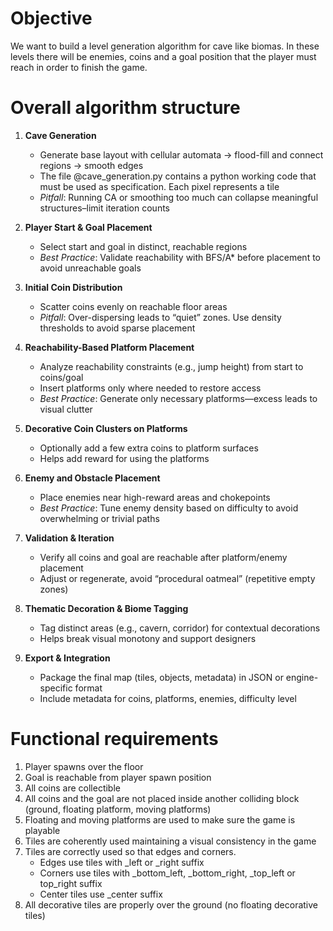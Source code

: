 # Objective

We want to build a level generation algorithm for cave like biomas. In these levels there will be enemies, coins and a goal position that the player must reach in order to finish the game.

# Overall algorithm structure

1. **Cave Generation**  
   - Generate base layout with cellular automata → flood-fill and connect regions → smooth edges  
   - The file @cave_generation.py contains a python working code that must be used as specification. Each pixel represents a tile 
   - *Pitfall*: Running CA or smoothing too much can collapse meaningful structures–limit iteration counts

2. **Player Start & Goal Placement**  
   - Select start and goal in distinct, reachable regions  
   - *Best Practice*: Validate reachability with BFS/A* before placement to avoid unreachable goals

3. **Initial Coin Distribution**  
   - Scatter coins evenly on reachable floor areas  
   - *Pitfall*: Over-dispersing leads to “quiet” zones. Use density thresholds to avoid sparse placement

4. **Reachability-Based Platform Placement**  
   - Analyze reachability constraints (e.g., jump height) from start to coins/goal  
   - Insert platforms only where needed to restore access  
   - *Best Practice*: Generate only necessary platforms—excess leads to visual clutter

5. **Decorative Coin Clusters on Platforms**  
   - Optionally add a few extra coins to platform surfaces  
   - Helps add reward for using the platforms

6. **Enemy and Obstacle Placement**  
   - Place enemies near high-reward areas and chokepoints  
   - *Best Practice*: Tune enemy density based on difficulty to avoid overwhelming or trivial paths

7. **Validation & Iteration**  
   - Verify all coins and goal are reachable after platform/enemy placement  
   - Adjust or regenerate, avoid “procedural oatmeal” (repetitive empty zones)

8. **Thematic Decoration & Biome Tagging**  
   - Tag distinct areas (e.g., cavern, corridor) for contextual decorations  
   - Helps break visual monotony and support designers

9. **Export & Integration**  
   - Package the final map (tiles, objects, metadata) in JSON or engine-specific format  
   - Include metadata for coins, platforms, enemies, difficulty level


# Functional requirements

1. Player spawns over the floor
2. Goal is reachable from player spawn position
3. All coins are collectible
4. All coins and the goal are not placed inside another colliding block (ground, floating platform, moving platforms)
5. Floating and moving platforms are used to make sure the game is playable
6. Tiles are coherently used maintaining a visual consistency in the game
7. Tiles are correctly used so that edges and corners. 
   - Edges use tiles with _left or _right suffix
   - Corners use tiles with _bottom_left, _bottom_right, _top_left or top_right suffix
   - Center tiles use _center suffix
8. All decorative tiles are properly over the ground (no floating decorative tiles)